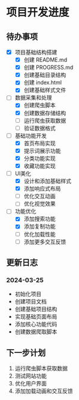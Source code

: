 # 项目开发进度

## 待办事项

- [x] 项目基础结构搭建
  - [x] 创建 README.md
  - [x] 创建 PROGRESS.md
  - [x] 创建基础目录结构
  - [x] 创建 index.html
  - [x] 创建基础样式文件

- [ ] 数据采集和处理
  - [x] 创建爬虫脚本
  - [x] 创建数据存储结构
  - [ ] 运行爬虫获取数据
  - [ ] 验证数据格式

- [ ] 基础功能开发
  - [x] 首页布局实现
  - [x] 提示词展示功能
  - [x] 分类功能实现
  - [x] 收藏功能实现

- [ ] UI美化
  - [x] 设计和添加基础样式
  - [x] 添加响应式布局
  - [ ] 优化交互动画
  - [ ] 优化视觉效果

- [ ] 功能优化
  - [x] 添加搜索功能
  - [x] 添加复制功能
  - [ ] 优化加载性能
  - [ ] 添加更多交互反馈

## 更新日志

### 2024-03-25
- 初始化项目
- 创建项目文档
- 创建基础项目结构
- 实现基础页面布局
- 添加核心功能代码
- 创建数据爬取脚本

## 下一步计划
1. 运行爬虫脚本获取数据
2. 测试网站功能
3. 优化用户界面
4. 添加加载动画和交互反馈 